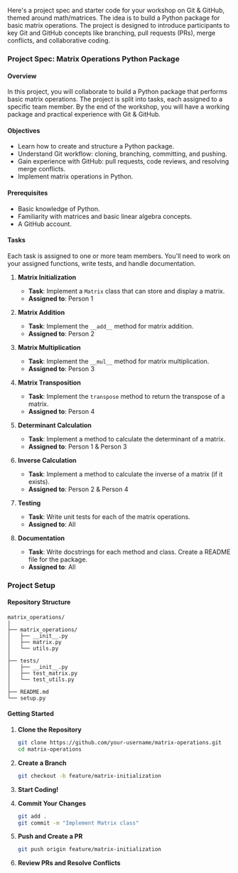 Here's a project spec and starter code for your workshop on Git & GitHub, themed around math/matrices. The idea is to build a Python package for basic matrix operations. The project is designed to introduce participants to key Git and GitHub concepts like branching, pull requests (PRs), merge conflicts, and collaborative coding.

### Project Spec: Matrix Operations Python Package

#### Overview
In this project, you will collaborate to build a Python package that performs basic matrix operations. The project is split into tasks, each assigned to a specific team member. By the end of the workshop, you will have a working package and practical experience with Git & GitHub.

#### Objectives
- Learn how to create and structure a Python package.
- Understand Git workflow: cloning, branching, committing, and pushing.
- Gain experience with GitHub: pull requests, code reviews, and resolving merge conflicts.
- Implement matrix operations in Python.

#### Prerequisites
- Basic knowledge of Python.
- Familiarity with matrices and basic linear algebra concepts.
- A GitHub account.

#### Tasks
Each task is assigned to one or more team members. You'll need to work on your assigned functions, write tests, and handle documentation.

1. **Matrix Initialization**
    - **Task**: Implement a `Matrix` class that can store and display a matrix.
    - **Assigned to**: Person 1

2. **Matrix Addition**
    - **Task**: Implement the `__add__` method for matrix addition.
    - **Assigned to**: Person 2

3. **Matrix Multiplication**
    - **Task**: Implement the `__mul__` method for matrix multiplication.
    - **Assigned to**: Person 3

4. **Matrix Transposition**
    - **Task**: Implement the `transpose` method to return the transpose of a matrix.
    - **Assigned to**: Person 4

5. **Determinant Calculation**
    - **Task**: Implement a method to calculate the determinant of a matrix.
    - **Assigned to**: Person 1 & Person 3

6. **Inverse Calculation**
    - **Task**: Implement a method to calculate the inverse of a matrix (if it exists).
    - **Assigned to**: Person 2 & Person 4

7. **Testing**
    - **Task**: Write unit tests for each of the matrix operations.
    - **Assigned to**: All

8. **Documentation**
    - **Task**: Write docstrings for each method and class. Create a README file for the package.
    - **Assigned to**: All

### Project Setup

#### Repository Structure
```
matrix_operations/
│
├── matrix_operations/
│   ├── __init__.py
│   ├── matrix.py
│   └── utils.py
│
├── tests/
│   ├── __init__.py
│   ├── test_matrix.py
│   └── test_utils.py
│
├── README.md
└── setup.py
```

#### Getting Started
1. **Clone the Repository**
    ```bash
    git clone https://github.com/your-username/matrix-operations.git
    cd matrix-operations
    ```

2. **Create a Branch**
    ```bash
    git checkout -b feature/matrix-initialization
    ```

3. **Start Coding!**

4. **Commit Your Changes**
    ```bash
    git add .
    git commit -m "Implement Matrix class"
    ```

5. **Push and Create a PR**
    ```bash
    git push origin feature/matrix-initialization
    ```

6. **Review PRs and Resolve Conflicts**